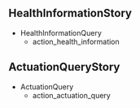 
## HealthInformationStory
* HealthInformationQuery
  - action_health_information

## ActuationQueryStory
* ActuationQuery
  - action_actuation_query
